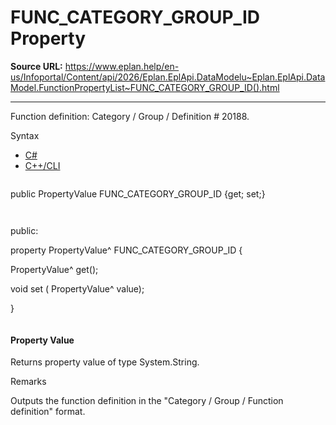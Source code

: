 # FUNC_CATEGORY_GROUP_ID Property

**Source URL:** https://www.eplan.help/en-us/Infoportal/Content/api/2026/Eplan.EplApi.DataModelu~Eplan.EplApi.DataModel.FunctionPropertyList~FUNC_CATEGORY_GROUP_ID().html

---

Function definition: Category / Group / Definition # 20188.

Syntax

- [C#](#i-syntax-CS)
- [C++/CLI](#i-syntax-CPP2005)

```
```
public PropertyValue FUNC_CATEGORY_GROUP_ID {get; set;}
```
```

```
```
public:

property PropertyValue^ FUNC_CATEGORY_GROUP_ID {

   PropertyValue^ get();

   void set (    PropertyValue^ value);

}
```
```

#### Property Value

Returns property value of type System.String.

Remarks

Outputs the function definition in the "Category / Group / Function definition" format.

